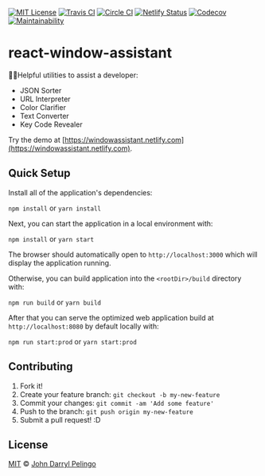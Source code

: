 [![MIT License][shield-mit]][license]
[![Travis CI][shield-travis-ci]][travis-ci]
[![Circle CI][shield-circle-ci]][circle-ci]
[![Netlify Status][shield-netlify]][netlify]
[![Codecov][shield-codecov]][codecov]
[![Maintainability][shield-maintainability]][maintainability]

# react-window-assistant

💁‍♂️Helpful utilities to assist a developer:

- JSON Sorter
- URL Interpreter
- Color Clarifier
- Text Converter
- Key Code Revealer

Try the demo at
[https://windowassistant.netlify.com](https://windowassistant.netlify.com).

## Quick Setup

Install all of the application's dependencies:

`npm install` or `yarn install`

Next, you can start the application in a local environment with:

`npm install` or `yarn start`

The browser should automatically open to `http://localhost:3000` which will
display the application running.

Otherwise, you can build application into the `<rootDir>/build` directory with:

`npm run build` or `yarn build`

After that you can serve the optimized web application build at
`http://localhost:8080` by default locally with:

`npm run start:prod` or `yarn start:prod`

## Contributing

1. Fork it!
2. Create your feature branch: `git checkout -b my-new-feature`
3. Commit your changes: `git commit -am 'Add some feature'`
4. Push to the branch: `git push origin my-new-feature`
5. Submit a pull request! :D

## License

[MIT][license] &copy; [John Darryl Pelingo][me]

[circle-ci]: https://circleci.com/gh/john-d-pelingo/react-window-assistant
[codecov]: https://codecov.io/gh/john-d-pelingo/react-window-assistant
[license]: LICENSE
[maintainability]:
  https://codeclimate.com/github/john-d-pelingo/react-window-assistant/maintainability
[me]: https://johndpelingo.com/
[netlify]: https://app.netlify.com/sites/windowassistant/deploys
[shield-circle-ci]:
  https://circleci.com/gh/john-d-pelingo/react-window-assistant.svg?style=shield
[shield-codecov]:
  https://codecov.io/gh/john-d-pelingo/react-window-assistant/branch/master/graph/badge.svg
[shield-maintainability]:
  https://api.codeclimate.com/v1/badges/e3b1d490c9260709e878/maintainability
[shield-mit]: https://img.shields.io/badge/License-MIT-lavender.svg
[shield-netlify]:
  https://api.netlify.com/api/v1/badges/8cb6968b-52ae-49fe-8146-2e56328bb586/deploy-status
[shield-travis-ci]:
  https://travis-ci.org/john-d-pelingo/react-window-assistant.svg?branch=master
[travis-ci]: https://travis-ci.org/john-d-pelingo/react-window-assistant
